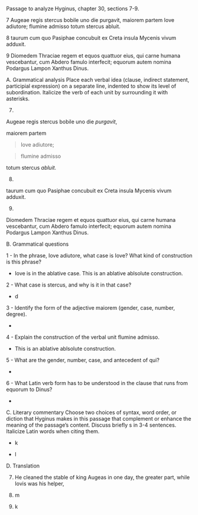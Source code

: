 Passage to analyze
Hyginus, chapter 30, sections 7-9.

7 Augeae regis stercus bobile uno die purgavit, maiorem partem Iove adiutore; flumine admisso totum stercus abluit.

8 taurum cum quo Pasiphae concubuit ex Creta insula Mycenis vivum adduxit.

9 Diomedem Thraciae regem et equos quattuor eius, qui carne humana vescebantur, cum Abdero famulo interfecit; equorum autem nomina Podargus Lampon Xanthus Dinus.

A. Grammatical analysis
Place each verbal idea (clause, indirect statement, participial expression) on a separate line, indented to show its level of subordination. Italicize the verb of each unit by surrounding it with asterisks.

7. 

Augeae regis stercus bobile uno die *purgavit*,

maiorem partem 

> Iove adiutore;

> flumine admisso

totum stercus *abluit.*

8. 

taurum cum quo Pasiphae concubuit ex Creta insula Mycenis vivum adduxit.

9. 

Diomedem Thraciae regem et equos quattuor eius, qui carne humana vescebantur, cum Abdero famulo interfecit; equorum autem nomina Podargus Lampon Xanthus Dinus.

B. Grammatical questions

1 - In the phrase, Iove adiutore, what case is Iove? What kind of construction is this phrase?

- Iove is in the ablative case. This is an ablative ablsolute construction.

2 - What case is stercus, and why is it in that case?

- d

3 - Identify the form of the adjective maiorem (gender, case, number, degree).

- 

4 - Explain the construction of the verbal unit flumine admisso.

- This is an ablative ablsolute construction. 

5 - What are the gender, number, case, and antecedent of qui?

-

6 - What Latin verb form has to be understood in the clause that runs from equorum to Dinus?

-

C. Literary commentary
Choose two choices of syntax, word order, or diction that Hyginus makes in this passage that complement or enhance the meaning of the passage’s content. Discuss briefly s in 3-4 sentences. Italicize Latin words when citing them.

- k

- l

D. Translation

7. He cleaned the stable of king Augeas in one day, the greater part, while Iovis was his helper, 

8. m

9. k
